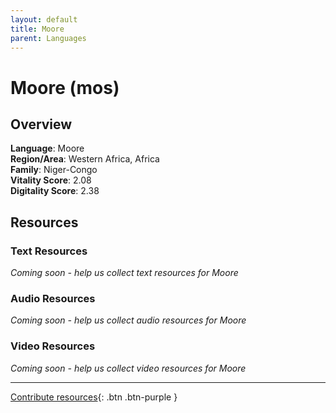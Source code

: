 ```yaml
---
layout: default
title: Moore
parent: Languages
---
```


# Moore (mos)

## Overview

**Language**: Moore  
**Region/Area**: Western Africa, Africa  
**Family**: Niger-Congo  
**Vitality Score**: 2.08  
**Digitality Score**: 2.38  

## Resources

### Text Resources
*Coming soon - help us collect text resources for Moore*

### Audio Resources
*Coming soon - help us collect audio resources for Moore*

### Video Resources
*Coming soon - help us collect video resources for Moore*

---

[Contribute resources](https://fairtrain.github.io/){: .btn .btn-purple }
